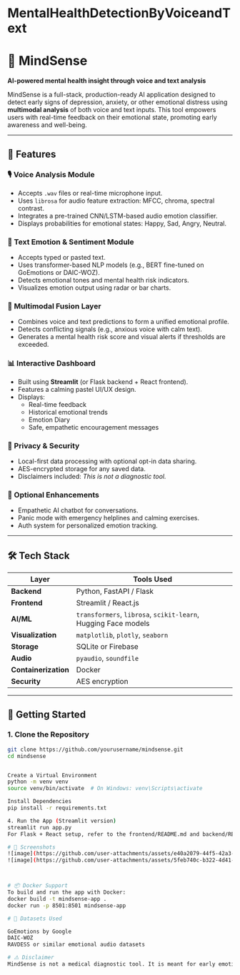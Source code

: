 # MentalHealthDetectionByVoiceandText


# 🧠 MindSense

**AI-powered mental health insight through voice and text analysis**

MindSense is a full-stack, production-ready AI application designed to detect early signs of depression, anxiety, or other emotional distress using **multimodal analysis** of both voice and text inputs. This tool empowers users with real-time feedback on their emotional state, promoting early awareness and well-being.

---

## 🌟 Features

### 🎙 Voice Analysis Module
- Accepts `.wav` files or real-time microphone input.
- Uses `librosa` for audio feature extraction: MFCC, chroma, spectral contrast.
- Integrates a pre-trained CNN/LSTM-based audio emotion classifier.
- Displays probabilities for emotional states: Happy, Sad, Angry, Neutral.

### 📝 Text Emotion & Sentiment Module
- Accepts typed or pasted text.
- Uses transformer-based NLP models (e.g., BERT fine-tuned on GoEmotions or DAIC-WOZ).
- Detects emotional tones and mental health risk indicators.
- Visualizes emotion output using radar or bar charts.

### 🔁 Multimodal Fusion Layer
- Combines voice and text predictions to form a unified emotional profile.
- Detects conflicting signals (e.g., anxious voice with calm text).
- Generates a mental health risk score and visual alerts if thresholds are exceeded.

### 📊 Interactive Dashboard
- Built using **Streamlit** (or Flask backend + React frontend).
- Features a calming pastel UI/UX design.
- Displays:
  - Real-time feedback
  - Historical emotional trends
  - Emotion Diary
  - Safe, empathetic encouragement messages

### 🔐 Privacy & Security
- Local-first data processing with optional opt-in data sharing.
- AES-encrypted storage for any saved data.
- Disclaimers included: *This is not a diagnostic tool.*

### 🧠 Optional Enhancements
- Empathetic AI chatbot for conversations.
- Panic mode with emergency helplines and calming exercises.
- Auth system for personalized emotion tracking.

---

## 🛠 Tech Stack

| Layer        | Tools Used |
|--------------|-------------|
| **Backend**  | Python, FastAPI / Flask |
| **Frontend** | Streamlit / React.js |
| **AI/ML**    | `transformers`, `librosa`, `scikit-learn`, Hugging Face models |
| **Visualization** | `matplotlib`, `plotly`, `seaborn` |
| **Storage**  | SQLite or Firebase |
| **Audio**    | `pyaudio`, `soundfile` |
| **Containerization** | Docker |
| **Security** | AES encryption |

---

## 🚀 Getting Started
### 1. Clone the Repository
```bash
git clone https://github.com/yourusername/mindsense.git
cd mindsense


Create a Virtual Environment
python -m venv venv
source venv/bin/activate  # On Windows: venv\Scripts\activate

Install Dependencies
pip install -r requirements.txt

4. Run the App (Streamlit version)
streamlit run app.py
For Flask + React setup, refer to the frontend/README.md and backend/README.md inside the respective folders.

# 📸 Screenshots
![image](https://github.com/user-attachments/assets/e40a2079-44f5-42a3-972b-ebfadecacff3)
![image](https://github.com/user-attachments/assets/5feb740c-b322-4d41-a11e-5f7f7be56f0d)



# 📦 Docker Support
To build and run the app with Docker:
docker build -t mindsense-app .
docker run -p 8501:8501 mindsense-app

# 📘 Datasets Used

GoEmotions by Google
DAIC-WOZ
RAVDESS or similar emotional audio datasets

# ⚠️ Disclaimer
MindSense is not a medical diagnostic tool. It is meant for early emotional awareness and support. Always consult a professional for clinical advice.





